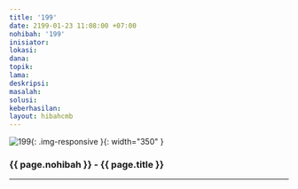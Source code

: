 ```yaml
---
title: '199'
date: 2199-01-23 11:08:00 +07:00
nohibah: '199'
inisiator:
lokasi:
dana:
topik:
lama:
deskripsi:
masalah:
solusi:
keberhasilan:
layout: hibahcmb
---
```


![199](/static/img/hibahcmb/199.png){: .img-responsive }{: width="350" }

### {{ page.nohibah }} - {{ page.title }}

---

